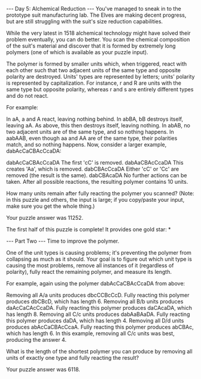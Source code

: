 --- Day 5: Alchemical Reduction ---
You've managed to sneak in to the prototype suit manufacturing lab. The Elves are making decent progress, but are still struggling with the suit's size reduction capabilities.

While the very latest in 1518 alchemical technology might have solved their problem eventually, you can do better. You scan the chemical composition of the suit's material and discover that it is formed by extremely long polymers (one of which is available as your puzzle input).

The polymer is formed by smaller units which, when triggered, react with each other such that two adjacent units of the same type and opposite polarity are destroyed. Units' types are represented by letters; units' polarity is represented by capitalization. For instance, r and R are units with the same type but opposite polarity, whereas r and s are entirely different types and do not react.

For example:

In aA, a and A react, leaving nothing behind.
In abBA, bB destroys itself, leaving aA. As above, this then destroys itself, leaving nothing.
In abAB, no two adjacent units are of the same type, and so nothing happens.
In aabAAB, even though aa and AA are of the same type, their polarities match, and so nothing happens.
Now, consider a larger example, dabAcCaCBAcCcaDA:

dabAcCaCBAcCcaDA  The first 'cC' is removed.
dabAaCBAcCcaDA    This creates 'Aa', which is removed.
dabCBAcCcaDA      Either 'cC' or 'Cc' are removed (the result is the same).
dabCBAcaDA        No further actions can be taken.
After all possible reactions, the resulting polymer contains 10 units.

How many units remain after fully reacting the polymer you scanned? (Note: in this puzzle and others, the input is large; if you copy/paste your input, make sure you get the whole thing.)

Your puzzle answer was 11252.

The first half of this puzzle is complete! It provides one gold star: *

--- Part Two ---
Time to improve the polymer.

One of the unit types is causing problems; it's preventing the polymer from collapsing as much as it should. Your goal is to figure out which unit type is causing the most problems, remove all instances of it (regardless of polarity), fully react the remaining polymer, and measure its length.

For example, again using the polymer dabAcCaCBAcCcaDA from above:

Removing all A/a units produces dbcCCBcCcD. Fully reacting this polymer produces dbCBcD, which has length 6.
Removing all B/b units produces daAcCaCAcCcaDA. Fully reacting this polymer produces daCAcaDA, which has length 8.
Removing all C/c units produces dabAaBAaDA. Fully reacting this polymer produces daDA, which has length 4.
Removing all D/d units produces abAcCaCBAcCcaA. Fully reacting this polymer produces abCBAc, which has length 6.
In this example, removing all C/c units was best, producing the answer 4.

What is the length of the shortest polymer you can produce by removing all units of exactly one type and fully reacting the result?

Your puzzle answer was 6118.